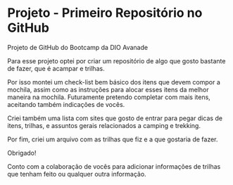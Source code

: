 # Projeto - Primeiro Repositório no GitHub
Projeto de GitHub do Bootcamp da DIO Avanade

Para esse projeto optei por criar um repositório de algo que gosto bastante de fazer, que é acampar e trilhas.

Por isso montei um check-list bem básico dos itens que devem compor a mochila, assim como as instruções para alocar esses itens da melhor maneira na mochila. Futuramente pretendo completar com mais itens, aceitando também indicações de vocês.

Criei também uma lista com sites que gosto de entrar para pegar dicas de itens, trilhas, e assuntos gerais relacionados a camping e trekking.

Por fim, criei um arquivo com as trilhas que fiz e a que gostaria de fazer.

Obrigado!

Conto com a colaboração de vocês para adicionar informações de trilhas que tenham feito ou qualquer outra informação.

